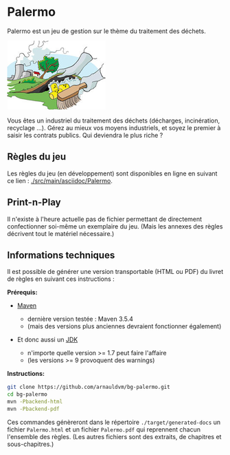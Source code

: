 Palermo
=======

Palermo est un jeu de gestion sur le thème du traitement des déchets.

![Trashes](./src/main/img/dechets-nucleaires-tapis-62f6f.jpg)

Vous êtes un industriel du traitement des déchets (décharges,
incinération, recyclage ...). Gérez au mieux vos moyens industriels, et
soyez le premier à saisir les contrats publics. Qui deviendra le plus
riche ?

Règles du jeu
-------------

Les règles du jeu (en développement) sont disponibles en ligne en suivant ce lien :
[./src/main/asciidoc/Palermo](./src/main/asciidoc/Palermo.adoc).

Print-n-Play
------------

Il n'existe à l'heure actuelle pas de fichier permettant de directement confectionner
soi-même un exemplaire du jeu.
(Mais les annexes des règles décrivent tout le matériel nécessaire.)

Informations techniques
-----------------------

Il est possible de générer une version transportable (HTML ou PDF) du livret de règles en suivant ces instructions :

**Prérequis:**

- [Maven](http://maven.apache.org/)
    - dernière version testée : Maven 3.5.4
    - (mais des versions plus anciennes devraient fonctionner également)

- Et donc aussi un [JDK](http://jdk.java.net/)
    - n'importe quelle version >= 1.7 peut faire l'affaire
    - (les versions >= 9 provoquent des warnings)

**Instructions:**

```sh
git clone https://github.com/arnauldvm/bg-palermo.git
cd bg-palermo
mvn -Pbackend-html
mvn -Pbackend-pdf
```

Ces commandes génèreront dans le répertoire `./target/generated-docs` un fichier `Palermo.html` et un fichier `Palermo.pdf` qui reprennent chacun l'ensemble des règles. (Les autres fichiers sont des extraits, de chapitres et sous-chapitres.)